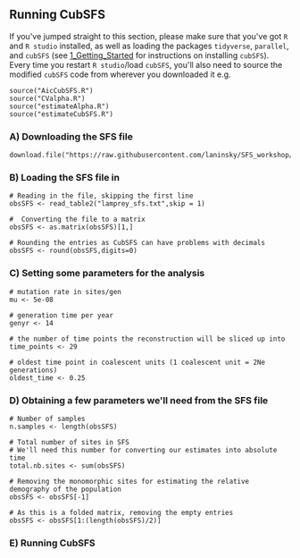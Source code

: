 ## Running CubSFS
If you've jumped straight to this section, please make sure that you've got `R` and `R studio` installed, as well as loading the packages `tidyverse`, `parallel`, and `cubSFS` (see [1_Getting_Started](../1_Getting_Started/README.Md) for instructions on installing `cubSFS`). Every time you restart `R studio`/load `cubSFS`, you'll also need to source the modified `cubSFS` code from wherever you downloaded it e.g.
```
source("AicCubSFS.R")
source("CValpha.R")
source("estimateAlpha.R")
source("estimateCubSFS.R")
```

### A) Downloading the SFS file
```
download.file("https://raw.githubusercontent.com/laninsky/SFS_workshop/main/Data_Scripts/NZ_Gaus_pop1_MAFpop0.obs","lamprey_sfs.txt")
```

### B) Loading the SFS file in
```
# Reading in the file, skipping the first line
obsSFS <- read_table2("lamprey_sfs.txt",skip = 1)

#  Converting the file to a matrix
obsSFS <- as.matrix(obsSFS)[1,]

# Rounding the entries as CubSFS can have problems with decimals
obsSFS <- round(obsSFS,digits=0)
```

### C) Setting some parameters for the analysis
```
# mutation rate in sites/gen
mu <- 5e-08

# generation time per year
genyr <- 14

# the number of time points the reconstruction will be sliced up into
time_points <- 29

# oldest time point in coalescent units (1 coalescent unit = 2Ne generations)
oldest_time <- 0.25
```

### D) Obtaining a few parameters we'll need from the SFS file
```
# Number of samples
n.samples <- length(obsSFS)

# Total number of sites in SFS
# We'll need this number for converting our estimates into absolute time
total.nb.sites <- sum(obsSFS)

# Removing the monomorphic sites for estimating the relative demography of the population
obsSFS <- obsSFS[-1]

# As this is a folded matrix, removing the empty entries
obsSFS <- obsSFS[1:(length(obsSFS)/2)]
```

### E) Running CubSFS
```

```